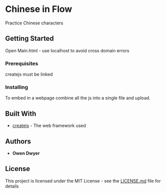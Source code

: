 # Chinese in Flow

Practice Chinese characters

## Getting Started

Open Main.html - use localhost to avoid cross domain errors

### Prerequisites

createjs must be linked

### Installing

To embed in a webpage combine all the js into a single file and upload.

<div id='containerDiv'>
	<canvas id='myCanvas' width='800' height='550'></canvas>
</div>

<script src='https://code.createjs.com/createjs-2015.11.26.min.js'></script>
<script src='.../combined.js'></script>
<link href='//fonts.googleapis.com/css?family=Alegreya+Sans:900|Amaranth|Cabin:700|Ubuntu' rel='stylesheet' type='text/css'>
<link rel='stylesheet' href='.../css/gameStyle.css'>

## Built With

* [createjs](https://createjs-2015.11.26.min.js/) - The web framework used

## Authors

* **Owen Dwyer** 

## License

This project is licensed under the MIT License - see the [LICENSE.md](LICENSE.md) file for details



